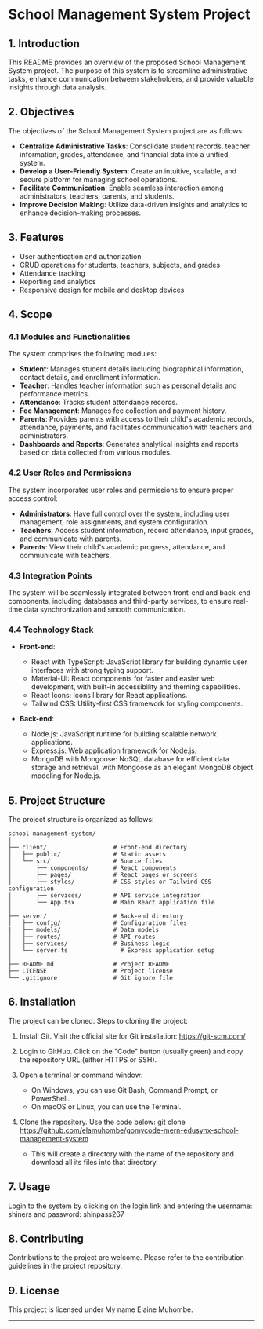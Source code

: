 # School Management System Project

## 1. Introduction
This README provides an overview of the proposed School Management System project. The purpose of this system is to streamline administrative tasks, enhance communication between stakeholders, and provide valuable insights through data analysis.

## 2. Objectives
The objectives of the School Management System project are as follows:
- **Centralize Administrative Tasks**: Consolidate student records, teacher information, grades, attendance, and financial data into a unified system.
- **Develop a User-Friendly System**: Create an intuitive, scalable, and secure platform for managing school operations.
- **Facilitate Communication**: Enable seamless interaction among administrators, teachers, parents, and students.
- **Improve Decision Making**: Utilize data-driven insights and analytics to enhance decision-making processes.
  
## 3. Features
- User authentication and authorization
- CRUD operations for students, teachers, subjects, and grades
- Attendance tracking
- Reporting and analytics
- Responsive design for mobile and desktop devices
  
## 4. Scope
### 4.1 Modules and Functionalities
The system comprises the following modules:
- **Student**: Manages student details including biographical information, contact details, and enrollment information.
- **Teacher**: Handles teacher information such as personal details and performance metrics.
- **Attendance**: Tracks student attendance records.
- **Fee Management**: Manages fee collection and payment history.
- **Parents**: Provides parents with access to their child's academic records, attendance, payments, and facilitates communication with teachers and administrators.
- **Dashboards and Reports**: Generates analytical insights and reports based on data collected from various modules.

### 4.2 User Roles and Permissions
The system incorporates user roles and permissions to ensure proper access control:
- **Administrators**: Have full control over the system, including user management, role assignments, and system configuration.
- **Teachers**: Access student information, record attendance, input grades, and communicate with parents.
- **Parents**: View their child's academic progress, attendance, and communicate with teachers.
  
### 4.3 Integration Points
The system will be seamlessly integrated between front-end and back-end components, including databases and third-party services, to ensure real-time data synchronization and smooth communication.

### 4.4 Technology Stack
- **Front-end**: 
  - React with TypeScript: JavaScript library for building dynamic user interfaces with strong typing support.
  - Material-UI: React components for faster and easier web development, with built-in accessibility and theming capabilities.
  - React Icons: Icons library for React applications.
  - Tailwind CSS: Utility-first CSS framework for styling components.
  
- **Back-end**:
  - Node.js: JavaScript runtime for building scalable network applications.
  - Express.js: Web application framework for Node.js.
  - MongoDB with Mongoose: NoSQL database for efficient data storage and retrieval, with Mongoose as an elegant MongoDB object modeling for Node.js.

## 5. Project Structure
The project structure is organized as follows:

```
school-management-system/
│
├── client/                   # Front-end directory
│   ├── public/               # Static assets
│   └── src/                  # Source files
│       ├── components/       # React components
│       ├── pages/            # React pages or screens
│       ├── styles/           # CSS styles or Tailwind CSS configuration
│       ├── services/         # API service integration
│       └── App.tsx           # Main React application file
│
├── server/                   # Back-end directory
│   ├── config/               # Configuration files
|   ├── models/               # Data models
│   ├── routes/               # API routes
│   ├── services/             # Business logic
│   └── server.ts               # Express application setup
│
├── README.md                 # Project README
├── LICENSE                   # Project license
└── .gitignore                # Git ignore file
```

## 6. Installation
The project can be cloned.
Steps to cloning the project:
1. Install Git. Visit the official site for Git installation: https://git-scm.com/
2. Login to GitHub. Click on the "Code" button (usually green) and copy the repository URL (either HTTPS or SSH).
3. Open a terminal or command window:
   - On Windows, you can use Git Bash, Command Prompt, or PowerShell.
   - On macOS or Linux, you can use the Terminal.
4. Clone the repository. Use the code below:
   git clone https://github.com/elamuhombe/gomycode-mern-edusynx-school-management-system

   - This will create a directory with the name of the repository and download all its files into that directory.

## 7. Usage
Login to the system by clicking on the login link and entering the username: shiners and password: shinpass267

## 8. Contributing
Contributions to the project are welcome. Please refer to the contribution guidelines in the project repository.

## 9. License
This project is licensed under My name Elaine Muhombe.

---


